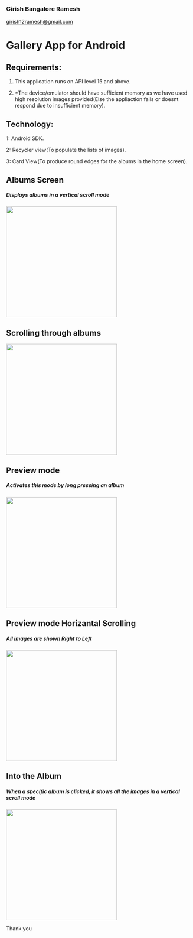 ### Girish Bangalore Ramesh
girish12ramesh@gmail.com



# Gallery App for Android

## Requirements:

 1. This application runs on API level 15 and above.

 2. *The device/emulator should have sufficient memory as we have used high resolution images provided(Else the appliaction fails or doesnt respond due to insufficient memory).

## Technology:

 1: Android SDK.

 2: Recycler view(To populate the lists of images).

 3: Card View(To produce round edges for the albums in the home screen).






## Albums Screen
##### Displays albums in a vertical scroll mode

<img src="https://cloud.githubusercontent.com/assets/15712720/26745388/1b20d092-479f-11e7-917c-c68da0c81049.png" width="300">


## Scrolling through albums
<img src="https://cloud.githubusercontent.com/assets/15712720/26745390/1d7a7d2a-479f-11e7-8bb8-8006d35f0454.png" width="300">

## Preview mode
##### Activates this mode by long pressing an album
<img src="https://cloud.githubusercontent.com/assets/15712720/26745938/daa26dfc-47a1-11e7-8767-19f071e2e126.png" width="300">

## Preview mode Horizantal Scrolling
##### All images are shown Right to Left
<img src="https://cloud.githubusercontent.com/assets/15712720/26745967/09e6013c-47a2-11e7-8225-be9fda00cfd6.png" width="300">

## Into the Album
##### When a specific album is clicked, it shows all the images in a vertical scroll mode
<img src="https://cloud.githubusercontent.com/assets/15712720/26746007/30257242-47a2-11e7-8791-039c6e968c32.png" width="300">


Thank you




